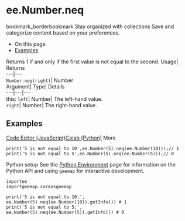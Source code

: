  
#  ee.Number.neq 
bookmark_borderbookmark Stay organized with collections  Save and categorize content based on your preferences.
  * On this page
  * [Examples](https://developers.google.com/earth-engine/apidocs/ee-number-neq#examples)


Returns 1 if and only if the first value is not equal to the second. 
Usage| Returns  
---|---  
`Number.neq(right)`| Number  
Argument| Type| Details  
---|---|---  
this: `left`| Number| The left-hand value.  
`right`| Number| The right-hand value.  
## Examples
[Code Editor (JavaScript)](https://developers.google.com/earth-engine/apidocs/ee-number-neq#code-editor-javascript-sample)[Colab (Python)](https://developers.google.com/earth-engine/apidocs/ee-number-neq#colab-python-sample) More
```
print('5 is not equal to 10',ee.Number(5).neq(ee.Number(10)));// 1
print('5 is not equal to 5',ee.Number(5).neq(ee.Number(5)));// 0
```
Python setup
See the [ Python Environment](https://developers.google.com/earth-engine/guides/python_install) page for information on the Python API and using `geemap` for interactive development.
```
importee
importgeemap.coreasgeemap
```
```
print('5 is not equal to 10:', ee.Number(5).neq(ee.Number(10)).getInfo()) # 1
print('5 is not equal to 5:', ee.Number(5).neq(ee.Number(5)).getInfo()) # 0
```

